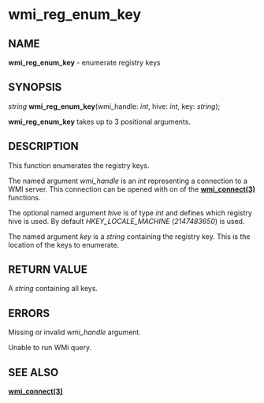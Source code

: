 # wmi_reg_enum_key

## NAME

**wmi_reg_enum_key** - enumerate registry keys

## SYNOPSIS

*string* **wmi_reg_enum_key**(wmi_handle: *int*, hive: *int*, key: *string*);

**wmi_reg_enum_key** takes up to 3 positional arguments.

## DESCRIPTION

This function enumerates the registry keys.

The named argument *wmi_handle* is an *int* representing a connection to a WMI server. This connection can be opened with on of the **[wmi_connect(3)](wmi_connect.md)** functions.

The optional named argument *hive* is of type *int* and defines which registry hive is used. By default *HKEY_LOCALE_MACHINE* (*2147483650*) is used.

The named argument *key* is a *string* containing the registry key. This is the location of the keys to enumerate.

## RETURN VALUE

A *string* containing all keys.

## ERRORS

Missing or invalid *wmi_handle* argument.

Unable to run WMi query.

## SEE ALSO

**[wmi_connect(3)](wmi_connect.md)**
